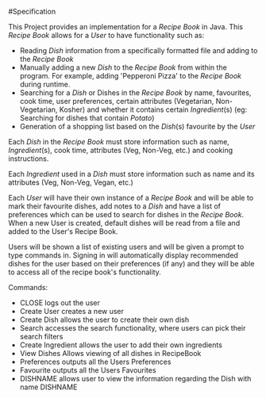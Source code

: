 #Specification

This Project provides an implementation for a *Recipe Book* in Java. This *Recipe Book* allows for a *User* to have functionality such as:

* Reading *Dish* information from a specifically formatted file and adding to the *Recipe Book*
* Manually adding a new *Dish* to the *Recipe Book* from within the program. For example, adding 'Pepperoni Pizza' to the *Recipe Book* during runtime.
* Searching for a *Dish* or Dishes in the *Recipe Book* by name, favourites, cook time, user preferences, certain attributes (Vegetarian, Non-Vegetarian, Kosher)
  and whether it contains certain *Ingredient*(s) (eg: Searching for dishes that contain *Potato*)
* Generation of a shopping list based on the *Dish*(s) favourite by the *User*

Each *Dish* in the *Recipe Book* must store information such as name, *Ingredient*(s), cook time, attributes (Veg, Non-Veg, etc.) and
cooking instructions.

Each *Ingredient* used in a *Dish* must store information such as name and its attributes (Veg, Non-Veg, Vegan, etc.)

Each *User* will have their own instance of a *Recipe Book* and will be able to mark their favourite dishes,
add notes to a *Dish* and have a list of preferences which can be used to search for dishes in the *Recipe Book*.
When a new User is created, default dishes will be read from a file and added to the User's
Recipe Book.

Users will be shown a list of existing
users and will be given a prompt to type commands in. Signing in will automatically
display recommended dishes for the user based on their preferences (if any) and
they will be able to access all of the recipe book's functionality.

Commands:

* CLOSE logs out the user
* Create User creates a new user
* Create Dish allows the user to create their own dish
* Search accesses the search functionality, where users can pick their search filters
* Create Ingredient allows the user to add their own ingredients
* View Dishes Allows viewing of all dishes in RecipeBook
* Preferences outputs all the Users Preferences
* Favourite outputs all the Users Favourites
* DISHNAME allows user to view the information regarding the Dish with name DISHNAME